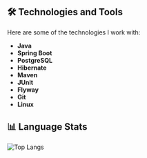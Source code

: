 

## 🛠️ Technologies and Tools

Here are some of the technologies I work with:

- **Java**
- **Spring Boot**
- **PostgreSQL**
- **Hibernate**
- **Maven**
- **JUnit**
- **Flyway**
- **Git**
- **Linux**

## 📊 Language Stats

![Top Langs](https://github-readme-stats.vercel.app/api?username=Kawaragi-Senju&show_icons=true&theme=radical)
